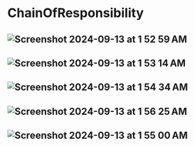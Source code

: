 # ChainOfResponsibility

## ![Screenshot 2024-09-13 at 1 52 59 AM](https://github.com/user-attachments/assets/e307b3e6-f211-415b-80ed-a94aef3a5727)
## ![Screenshot 2024-09-13 at 1 53 14 AM](https://github.com/user-attachments/assets/659bf828-25c3-4214-890f-6e2468aefd16)
## ![Screenshot 2024-09-13 at 1 54 34 AM](https://github.com/user-attachments/assets/106993fb-abb7-45f2-b0ef-cfbe295e8db0)
## ![Screenshot 2024-09-13 at 1 56 25 AM](https://github.com/user-attachments/assets/0e3e5314-d73f-4972-a2f1-132803c92ac5)
## ![Screenshot 2024-09-13 at 1 55 00 AM](https://github.com/user-attachments/assets/c758afd1-7063-4fc4-8f5e-3000ebdc4cea)



